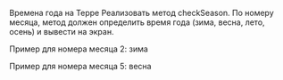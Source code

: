 Времена года на Терре
Реализовать метод checkSeason. По номеру месяца, метод должен определить время года (зима, весна, лето, осень) и вывести на экран.

Пример для номера месяца 2:
зима

Пример для номера месяца 5:
весна